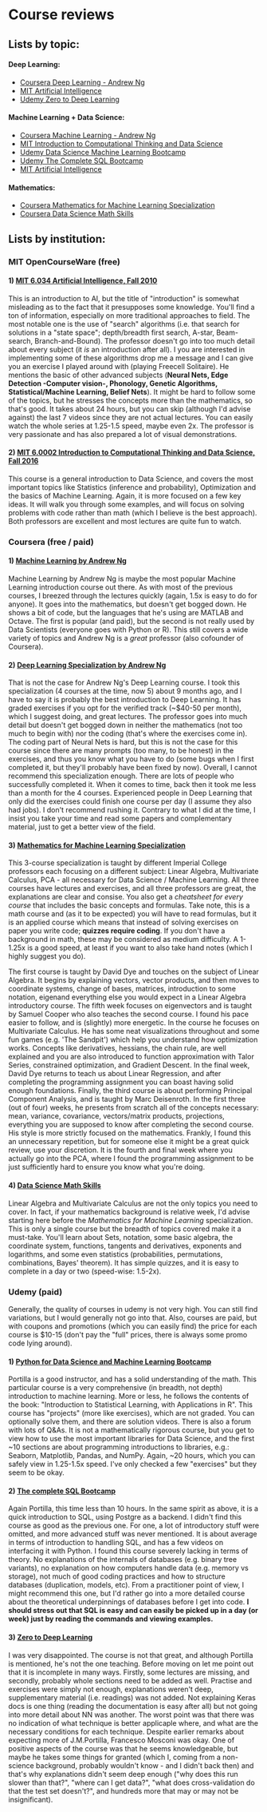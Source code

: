 # Course reviews

## Lists by topic:

#### Deep Learning:

* [Coursera Deep Learning - Andrew Ng](https://github.com/KMouratidis/Machine-Learning-Projects-Public/blob/master/Machine%20Learning%20Article%20Series/Course%20Reviews/README.md#2-deep-learning-specialization-by-andrew-ng)
* [MIT Artificial Intelligence](https://github.com/KMouratidis/Machine-Learning-Projects-Public/blob/master/Machine%20Learning%20Article%20Series/Course%20Reviews/README.md#1-mit-6034-artificial-intelligence-fall-2010)
* [Udemy Zero to Deep Learning](https://github.com/KMouratidis/Machine-Learning-Projects-Public/blob/master/Machine%20Learning%20Article%20Series/Course%20Reviews/README.md#3-zero-to-deep-learning)

#### Machine Learning + Data Science:

* [Coursera Machine Learning - Andrew Ng](https://github.com/KMouratidis/Machine-Learning-Projects-Public/blob/master/Machine%20Learning%20Article%20Series/Course%20Reviews/README.md#1-machine-learning-by-andrew-ng)
* [MIT Introduction to Computational Thinking and Data Science](https://github.com/KMouratidis/Machine-Learning-Projects-Public/blob/master/Machine%20Learning%20Article%20Series/Course%20Reviews/README.md#2-mit-60002-introduction-to-computational-thinking-and-data-science-fall-2016)
* [Udemy Data Science Machine Learning Bootcamp](https://github.com/KMouratidis/Machine-Learning-Projects-Public/blob/master/Machine%20Learning%20Article%20Series/Course%20Reviews/README.md#1-python-for-data-science-and-machine-learning-bootcamp)
* [Udemy The Complete SQL Bootcamp](https://github.com/KMouratidis/Machine-Learning-Projects-Public/blob/master/Machine%20Learning%20Article%20Series/Course%20Reviews/README.md#2-the-complete-sql-bootcamp)
* [MIT Artificial Intelligence](https://github.com/KMouratidis/Machine-Learning-Projects-Public/blob/master/Machine%20Learning%20Article%20Series/Course%20Reviews/README.md#1-mit-6034-artificial-intelligence-fall-2010)

#### Mathematics:

* [Coursera Mathematics for Machine Learning Specialization](https://github.com/KMouratidis/Machine-Learning-Projects-Public/blob/master/Machine%20Learning%20Article%20Series/Course%20Reviews/README.md#3-mathematics-for-machine-learning-specialization)
* [Coursera Data Science Math Skills](https://github.com/KMouratidis/Machine-Learning-Projects-Public/blob/master/Machine%20Learning%20Article%20Series/Course%20Reviews/README.md#4-data-science-math-skills)

## Lists by institution:

### MIT OpenCourseWare (free)

#### 1) [MIT 6.034 Artificial Intelligence, Fall 2010](https://www.youtube.com/playlist?list=PLUl4u3cNGP63gFHB6xb-kVBiQHYe_4hSi)

This is an introduction to AI, but the title of "introduction" is somewhat misleading as to the fact that it presupposes some knowledge.
You'll find a ton of information, especially on more traditional approaches to field. The most notable one is the use of "search"
algorithms (i.e. that search for solutions in a "state space"; depth/breadth first search, A-star, Beam-search, Branch-and-Bound).
The professor doesn't go into too much detail about every subject (it *is* an introduction after all). I you are interested in
implementing some of these algorithms drop me a message and I can give you an exercise I played around with (playing Freecell
Solitaire). He mentions the basic of other advanced subjects (**Neural Nets, Edge Detection -Computer vision-, Phonology,
Genetic Algorithms, Statistical/Machine Learning, Belief Nets**). It might be hard to follow some of the topics, but he stresses
the concepts more than the mathematics, so that's good. It takes about 24 hours, but you can skip (although I'd advise against)
the last 7 videos since they are not actual lectures. You can easily watch the whole series at 1.25-1.5 speed, maybe even 2x.
The professor is very passionate and has also prepared a lot of visual demonstrations.

#### 2) [MIT 6.0002 Introduction to Computational Thinking and Data Science, Fall 2016](https://www.youtube.com/playlist?list=PLUl4u3cNGP619EG1wp0kT-7rDE_Az5TNd)

This course is a general introduction to Data Science, and covers the most important topics like Statistics (inference and 
probability), Optimization and the basics of Machine Learning. Again, it is more focused on a few key ideas.
It will walk you through some examples, and will focus on solving problems with code rather than math (which I believe is the
best approach). Both professors are excellent and most lectures are quite fun to watch.

### Coursera (free / paid)

#### 1) [Machine Learning by Andrew Ng](https://www.coursera.org/learn/machine-learning)

Machine Learning by Andrew Ng is maybe the most popular Machine Learning introduction course out there. As with most of the previous
courses, I breezed through the lectures quickly (again, 1.5x is easy to do for anyone). It goes into the mathematics, but doesn't
get bogged down. He shows a bit of code, but the languages that he's using are MATLAB and Octave. The first is popular (and paid),
but the second is not really used by Data Scientists (everyone goes with Python or R).  This still covers a wide variety of topics
and Andrew Ng is a *great* professor (also cofounder of Coursera).

#### 2) [Deep Learning Specialization by Andrew Ng](https://www.coursera.org/specializations/deep-learning)

That is not the case for Andrew Ng's Deep Learning course. I took this specialization (4 courses at the time, now 5) about 9 months
ago, and I have to say it is probably the best introduction to Deep Learning. It has graded exercises if you opt for the verified
track (~$40-50 per month), which I suggest doing, and great lectures. The professor goes into much detail but doesn't get bogged down
in neither the mathematics (not too much to begin with) nor the coding (that's where the exercises come in). The coding part of
Neural Nets is hard, but this is not the case for this course since there are many prompts (too many, to be honest) in the exercises,
and thus you know what you have to do (some bugs when I first completed it, but they'll probably have been fixed by now).
Overall, I cannot recommend this specialization enough. There are lots of people who successfully completed it. When it comes
to time, back then it took me less than a month for the 4 courses. Experienced people in Deep Learning that only did the exercises
could finish one course per day (I assume they also had jobs). I don't recommend rushing it. Contrary to what I did at the time,
I insist you take your time and read some papers and complementary material, just to get a better view of the field.

#### 3) [Mathematics for Machine Learning Specialization](https://www.coursera.org/specializations/mathematics-machine-learning)

This 3-course specialization is taught by different Imperial College professors each focusing on a different subject: Linear Algebra, Multivariate Calculus, PCA - all necessary for Data Science / Machine Learning. All three courses have lectures and exercises, and all three professors are great, the explanations are clear and consise. You also get a *cheatsheet for every course* that includes the basic concepts and formulas. Take note, this is a math course and (as it to be expected) you will have to read formulas, but it is an applied course which means that instead of solving exercises on paper you write code; **quizzes require coding**. If you don't have a background in math, these may be considered as medium difficulty. A 1-1.25x is a good speed, at least if you want to also take hand notes (which I highly suggest you do).

The first course is taught by David Dye and touches on the subject of Linear Algebra. It begins by explaining vectors, vector products, and then moves to coordinate systems, change of bases, matrices, introduction to some notation, eigenand everything else you would expect in a Linear Algebra introductory course. The fifth week focuses on eigenvectors and is taught by Samuel Cooper who also teaches the second course. I found his pace easier to follow, and is (slightly) more energetic. In the course he focuses on Multivariate Calculus. He has some neat visualizations throughout and some fun games (e.g. 'The Sandpit') which help you understand how optimization works. Concepts like derivatives, hessians, the chain rule, are well explained and you are also introduced to function approximation with Talor Series, constrained optimization, and Gradient Descent. In the final week, David Dye returns to teach us about Linear Regression, and after completing the programming assignment you can boast having solid enough foundations. Finally, the third course is about performing Principal Component Analysis, and is taught by Marc Deisenroth. In the first three (out of four) weeks, he presents from scratch all of the concepts necessary: mean, variance, covariance, vectors/matrix products, projections, everything you are supposed to know after completing the second course. His style is more strictly focused on the mathematics. Frankly, I found this an unnecessary repetition, but for someone else it might be a great quick review, use your discretion. It is the fourth and final week where you actually go into the PCA, where I found the programming assignment to be just sufficiently hard to ensure you know what you're doing.

#### 4) [Data Science Math Skills](https://www.coursera.org/learn/datasciencemathskills/)

Linear Algebra and Multivariate Calculus are not the only topics you need to cover. In fact, if your mathematics background is relative week, I'd advise starting here before the *Mathematics for Machine Learning* specialization. This is only a single course but the breadth of topics covered make it a must-take. You'll learn about Sets, notation, some basic algebra, the coordinate system, functions, tangents and derivatives, exponents and logarithms, and some even statistics (probabilities, permutations, combinations, Bayes' theorem). It has simple quizzes, and it is easy to complete in a day or two (speed-wise: 1.5-2x).

### Udemy (paid)

Generally, the quality of courses in udemy is not very high. You can still find variations, but I would generally not go into that.
Also, courses are paid, but with coupons and promotions (which you can easily find) the price for each course is $10-15 (don't pay
the "full" prices, there is always some promo code lying around).

#### 1) [Python for Data Science and Machine Learning Bootcamp](https://www.udemy.com/python-for-data-science-and-machine-learning-bootcamp/)

Portilla is a good instructor, and has a solid understanding of the math. This particular course is a very comprehensive (in breadth,
not depth) introduction to machine learning. More or less, he follows the contents of the book: "Introduction to Statistical Learning,
with Applications in R". This course has "projects" (more like exercises), which are not graded. You can optionally solve them, and
there are solution videos. There is also a forum with lots of Q&As. It is not a mathematically rigorous course, but you get to view
how to use the most important libraries for Data Science, and the first ~10 sections are about programming introductions to libraries,
e.g.: Seaborn, Matplotlib, Pandas, and NumPy. Again, ~20 hours, which you can safely view in 1.25-1.5x speed. I've only checked a few
"exercises" but they seem to be okay.

#### 2) [The complete SQL Bootcamp](https://www.udemy.com/the-complete-sql-bootcamp/)

Again Portilla, this time less than 10 hours. In the same spirit as above, it is a quick introduction to SQL, using Postgre as a
backend. I didn't find this course as good as the previous one. For one, a lot of introductory stuff were omitted, and more advanced
stuff was never mentioned. It is about average in terms of introduction to handling SQL, and has a few videos on interfacing it with
Python. I found this course severely lacking in terms of theory. No explanations of the internals of databases (e.g. binary tree
variants), no explanation on how computers handle data (e.g. memory vs storage), not much of good coding practices and how to structure
databases (duplication, models, etc). From a practitioner point of view, I might recommend this one, but I'd rather go into a more
detailed course about the theoretical underpinnings of databases before I get into code. **I should stress out that SQL is easy and
can easily be picked up in a day (or week) just by reading the commands and viewing examples.**

#### 3) [Zero to Deep Learning](https://www.udemy.com/zero-to-deep-learning/)

I was very disappointed. The course is not that great, and although Portilla is mentioned, he's not the one teaching. Before moving on
let me point out that it is incomplete in many ways. Firstly, some lectures are missing, and secondly, probably whole sections need
to be added as well. Practise and exercises were simply not enough, explanations weren't deep, supplementary material (i.e. readings)
was not added. Not explaining Keras docs is one thing (reading the documentation is easy after all) but not going into more detail
about NN was another. The worst point was that there was no indication of what technique is better applicaple where, and what are
the necessary conditions for each technique. Despite earlier remarks about expecting more of J.M.Portilla, Francesco Mosconi was okay.
One of positive aspects of the course was that he seems knowledgeable, but maybe he takes some things for granted (which I, coming
from a non-science background, probably wouldn't know - and I didn't back then) and that's why explanations didn't seem deep enough ("why does this run slower
than that?", "where can I get data?", "what does cross-validation do that the test set doesn't?", and hundreds more that may or may
not be insignificant). 
